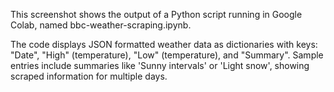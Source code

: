 This screenshot shows the output of a Python script running in Google Colab, named bbc-weather-scraping.ipynb.

The code displays JSON formatted weather data as dictionaries with keys: "Date", "High" (temperature), "Low" (temperature), and "Summary". Sample entries include summaries like 'Sunny intervals' or 'Light snow', showing scraped information for multiple days.